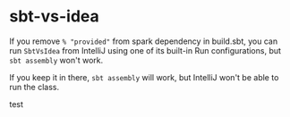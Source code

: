 # sbt-vs-idea
If you remove `% "provided"` from spark dependency in build.sbt, you can run `SbtVsIdea` from IntelliJ using one of its built-in Run configurations, but `sbt assembly` won't work.

If you keep it in there, `sbt assembly` will work, but IntelliJ won't be able to run the class.

test
